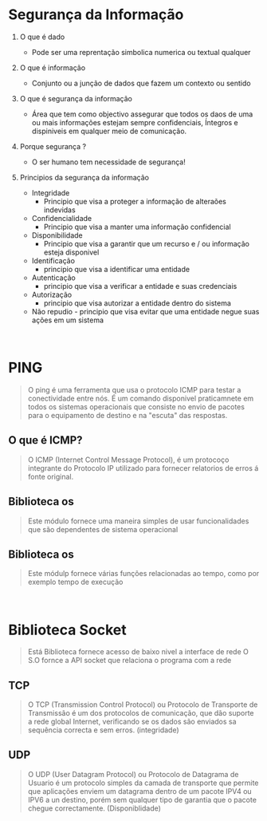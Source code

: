 # Segurança da Informação

1. O que é dado

   - Pode ser uma reprentação simbolica numerica ou textual qualquer

2. O que é informação

   - Conjunto ou a junção de dados que fazem um contexto ou sentido

3. O que é segurança da informação

   - Área que tem como objectivo assegurar que todos os daos de uma ou mais informações estejam sempre confidenciais, Íntegros e dispiniveis em qualquer meio de comunicação.

4. Porque segurança ?

   - O ser humano tem necessidade de segurança!

5. Principios da segurança da informação
   - Integridade
     - Principio que visa a proteger a informação de alteraões indevidas
   - Confidencialidade
     - Principio que visa a manter uma informação confidencial
   - Disponibilidade
     - Principio que visa a garantir que um recurso e / ou informação esteja disponivel
   - Identificação
     - principio que visa a identificar uma entidade
   - Autenticação
     - principio que visa a verificar a entidade e suas credenciais
   - Autorização
     - principio que visa autorizar a entidade dentro do sistema
   - Não repudio - principio que visa evitar que uma entidade negue suas ações em um sistema

<br/>

# PING

> O ping é uma ferramenta que usa o protocolo ICMP para testar a conectividade entre nós. É um comando disponivel praticamnete em todos os sistemas operacionais que consiste no envio de pacotes para o equipamento de destino e na "escuta" das respostas.

## O que é ICMP?

> O ICMP (Internet Control Message Protocol), é um protocoço integrante do Protocolo IP utilizado para fornecer relatorios de erros á fonte original.

## Biblioteca os

> Este módulo fornece uma maneira simples de usar funcionalidades que são dependentes de sistema operacional

## Biblioteca os

> Este módulp fornece várias funções relacionadas ao tempo, como por exemplo tempo de execução

<br/>

# Biblioteca Socket

> Está Biblioteca fornece acesso de baixo nivel a interface de rede
> O S.O fornce a API socket que relaciona o programa com a rede

## TCP

> O TCP (Transmission Control Protocol) ou Protocolo de Transporte de Transmissão é um dos protocolos de comunicação, que dão suporte a rede global Internet, verificando se os dados são enviados sa sequência correcta e sem erros. (integridade)

## UDP

> O UDP (User Datagram Protocol) ou Protocolo de Datagrama de Usuario é um protocolo simples da camada de transporte que permite que aplicações enviem um datagrama dentro de um pacote IPV4 ou IPV6 a un destino, porém sem qualquer tipo de garantia que o pacote chegue correctamente. (Disponiblidade)
